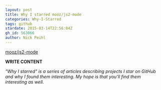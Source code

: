 ```yaml
---
layout: post
title: Why I starred mooz/js2-mode
categories: Why-I-Starred
tags: github
stardate: 2015-03-14T22:56:04Z
gh_id: 563066
author: Nick Peihl
---
```


[mooz/js2-mode](https://github.com/mooz/js2-mode)

**WRITE CONTENT**

*"Why I starred" is a series of articles describing projects I star on GitHub and why I found them interesting. My hope is that you'll find them interesting as well.*

